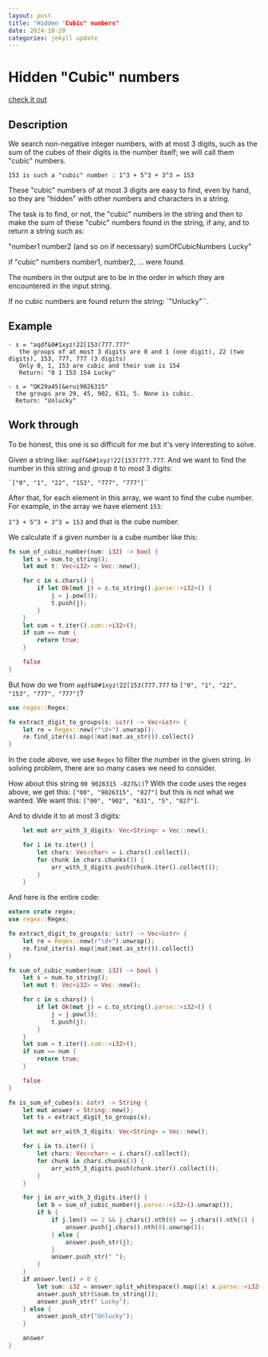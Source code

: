 ```yaml
---
layout: post
title: "Hidden "Cubic" numbers"
date: 2024-10-20
categories: jekyll update
---
```


# Hidden "Cubic" numbers

[check it out](https://www.codewars.com/kata/55031bba8cba40ada90011c4)

## Description

We search non-negative integer numbers, with at most 3 digits, such as the sum of the cubes of their digits is the number itself; we will call them "cubic" numbers.

    153 is such a "cubic" number : 1^3 + 5^3 + 3^3 = 153

These "cubic" numbers of at most 3 digits are easy to find, even by hand, so they are "hidden" with other numbers and characters in a string.

The task is to find, or not, the "cubic" numbers in the string and then to make the sum of these "cubic" numbers found in the string, if any, and to return a string such as:

"number1 number2 (and so on if necessary) sumOfCubicNumbers Lucky" 

if "cubic" numbers number1, number2, ... were found.

The numbers in the output are to be in the order in which they are encountered in the input string.

If no cubic numbers are found return the string: `"Unlucky"``.

## Example
``` 
- s = "aqdf&0#1xyz!22[153(777.777" 
   the groups of at most 3 digits are 0 and 1 (one digit), 22 (two digits), 153, 777, 777 (3 digits)
   Only 0, 1, 153 are cubic and their sum is 154
   Return: "0 1 153 154 Lucky"

- s = "QK29a45[&erui9026315"
  the groups are 29, 45, 902, 631, 5. None is cubic.
  Return: "Unlucky"
```

## Work through

To be honest, this one is so difficult for me but it's very interesting to solve.

Given a string like: `aqdf&0#1xyz!22[153(777.777`. And we want to find the number in this string and group it to most 3 digits:

    `["0", "1", "22", "153", "777", "777"]`

After that, for each element in this array, we want to find the cube number. For example, in the array we have element `153`:

`1^3 + 5^3 + 3^3 = 153` and that is the cube number.

We calculate if a given number is a cube number like this: 

```rust
fn sum_of_cubic_number(num: i32) -> bool {
    let s = num.to_string();
    let mut t: Vec<i32> = Vec::new();

    for c in s.chars() {
        if let Ok(mut j) = c.to_string().parse::<i32>() {
            j = j.pow(3);
            t.push(j);
        }
    }
    let sum = t.iter().sum::<i32>();
    if sum == num {
        return true;
    }

    false 
}
```

But how do we from `aqdf&0#1xyz!22[153(777.777` to `["0", "1", "22", "153", "777", "777"]`? 

```rust
use regex::Regex;

fn extract_digit_to_groups(s: &str) -> Vec<&str> {
    let re = Regex::new(r"\d+").unwrap();
    re.find_iter(s).map(|mat|mat.as_str()).collect()
}
```

In the code above, we use `Regex` to filter the number in the given string.
In solving problem, there are so many cases we need to consider. 

How about this string `00 9026315 -827&()`? With the code uses the regex above, we get this: 
`["00", "9026315", "827"]` but this is not what we wanted. We want this:
`["00", "902", "631", "5", "827"]`.

And to divide it to at most 3 digits:

```rust
    let mut arr_with_3_digits: Vec<String> = Vec::new();

    for i in ts.iter() {
        let chars: Vec<char> = i.chars().collect();
        for chunk in chars.chunks(3) {
            arr_with_3_digits.push(chunk.iter().collect());
        }
    }
```

And here is the entire code:

```rust
extern crate regex;
use regex::Regex;

fn extract_digit_to_groups(s: &str) -> Vec<&str> {
    let re = Regex::new(r"\d+").unwrap();
    re.find_iter(s).map(|mat|mat.as_str()).collect()
}

fn sum_of_cubic_number(num: i32) -> bool {
    let s = num.to_string();
    let mut t: Vec<i32> = Vec::new();

    for c in s.chars() {
        if let Ok(mut j) = c.to_string().parse::<i32>() {
            j = j.pow(3);
            t.push(j);
        }
    }
    let sum = t.iter().sum::<i32>();
    if sum == num {
        return true;
    }

    false 
}

fn is_sum_of_cubes(s: &str) -> String {
    let mut answer = String::new();
    let ts = extract_digit_to_groups(s);

    let mut arr_with_3_digits: Vec<String> = Vec::new();

    for i in ts.iter() {
        let chars: Vec<char> = i.chars().collect();
        for chunk in chars.chunks(3) {
            arr_with_3_digits.push(chunk.iter().collect());
        }
    }

    for j in arr_with_3_digits.iter() {
        let b = sum_of_cubic_number(j.parse::<i32>().unwrap());
        if b {
            if j.len() == 2 && j.chars().nth(0) == j.chars().nth(1) {
                answer.push(j.chars().nth(0).unwrap());
            } else {
                answer.push_str(j);
            }
            answer.push_str(" ");
        }
    }
    if answer.len() > 0 {
        let sum: i32 = answer.split_whitespace().map(|x| x.parse::<i32>().unwrap()).sum();
        answer.push_str(&sum.to_string());
        answer.push_str(" Lucky");
    } else {
        answer.push_str("Unlucky");
    }

    answer
}
```

